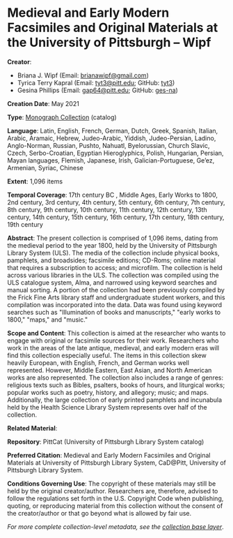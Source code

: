 # Medieval and Early Modern Facsimiles and Original Materials at the University of Pittsburgh – Wipf

**Creator**:
- Briana J. Wipf (Email: [brianawipf@gmail.com](mailto:brianawipf@gmail.com))
- Tyrica Terry Kapral (Email: [tyt3@pitt.edu](mailto:tyt3@pitt.edu); GitHub: [tyt3](https://github.com/tyt3))
- Gesina Phillips (Email: [gap64@pitt.edu](mailto:gap64@pitt.edu); GitHub: [ges-na](https://github.com/ges-na))

**Creation Date**: May 2021

**Type**: [Monograph Collection](https://cadatpitt.github.io/documentation/data-dictionary/monograph-collections.html) (catalog)

**Language**: Latin, English, French, German, Dutch, Greek, Spanish, Italian, Arabic, Aramaic, Hebrew, Judeo-Arabic, Yiddish, Judeo-Persian, Ladino, Anglo-Norman, Russian, Pushto, Nahuatl,  Byelorussian, Church Slavic, Czech, Serbo-Croatian, Egyptian Hieroglyphics, Polish, Hungarian, Persian, Mayan languages, Flemish, Japanese, Irish, Galician-Portuguese, Ge’ez, Armenian, Syriac, Chinese

**Extent**: 1,096 items

**Temporal Coverage**: 17th century BC , Middle Ages, Early Works to 1800, 2nd century, 3rd century, 4th century, 5th century, 6th century, 7th century, 8th century, 9th century, 10th century, 11th century, 12th century, 13th century, 14th century, 15th century, 16th century, 17th century, 18th century, 19th century

**Abstract**: The present collection is comprised of 1,096 items, dating from the medieval period to the year 1800, held by the University of Pittsburgh Library System (ULS). The media of the collection include physical books, pamphlets, and broadsides; facsimile editions; CD-Roms; online material that requires a subscription to access; and microfilm. The collection is held across various libraries in the ULS. The collection was compiled using the ULS catalogue system, Alma, and narrowed using keyword searches and manual sorting. A portion of the collection had been previously compiled by the Frick Fine Arts library staff and undergraduate student workers, and this compilation was incorporated into the data. Data was found using keyword searches such as "Illumination of books and manuscripts," "early works to 1800," "maps," and "music."

**Scope and Content**: This collection is aimed at the researcher who wants to engage with original or facsimile sources for their work. Researchers who work in the areas of the late antique, medieval, and early modern eras will find this collection especially useful. The items in this collection skew heavily European, with English, French, and German works well represented. However, Middle Eastern, East Asian, and North American works are also represented. The collection also includes a range of genres: religious texts such as Bibles, psalters, books of hours, and liturgical works; popular works such as poetry, history, and allegory; music; and maps. Additionally, the large collection of early printed pamphlets and incunabula held by the Health Science Library System represents over half of the collection.

**Related Material**:

**Repository**: PittCat (University of Pittsburgh Library System catalog)

**Preferred Citation**: Medieval and Early Modern Facsimiles and Original Materials at University of Pittsburgh Library System, CaD@Pitt, University of Pittsburgh Library System.

**Conditions Governing Use**: The copyright of these materials may still be held by the original creator/author. Researchers are, therefore, advised to follow the regulations set forth in the U.S. Copyright Code when publishing, quoting, or reproducing material from this collection without the consent of the creator/author or that go beyond what is allowed by fair use.

_For more complete collection-level metadata, see the [collection base layer](https://github.com/CaDatPitt/data-layers/blob/master/base-layers/medieval-and-early-modern_wipf/medieval-and-early-modern_wipf_collection-base-layer.csv)_.
